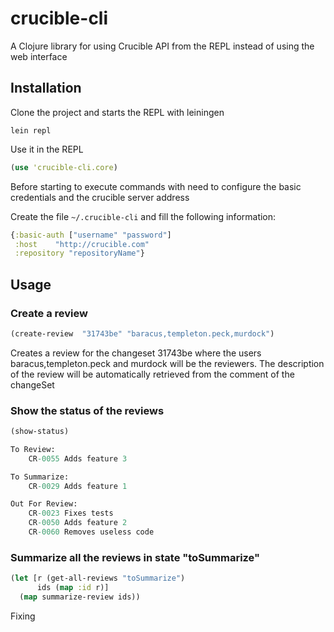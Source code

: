 # crucible-cli

A Clojure library for using Crucible API from the REPL instead of
using the web interface

## Installation

Clone the project and starts the REPL with leiningen
```
lein repl
```

Use it in the REPL

```clojure
(use 'crucible-cli.core)
```

Before starting to execute commands with need to configure the basic
credentials and the crucible server address

Create the file  `~/.crucible-cli` and fill the following information:

```clojure
{:basic-auth ["username" "password"]
 :host    "http://crucible.com"
 :repository "repositoryName"}
```
## Usage

### Create a review

```clojure
(create-review  "31743be" "baracus,templeton.peck,murdock")
```

Creates a review for the changeset 31743be where the users
  baracus,templeton.peck and murdock will be the reviewers. The description
  of the review will be automatically retrieved from the comment of
  the changeSet

### Show the status of the reviews

```clojure
(show-status)

To Review:
    CR-0055 Adds feature 3

To Summarize:
	CR-0029 Adds feature 1

Out For Review:
	CR-0023	Fixes tests
	CR-0050	Adds feature 2
	CR-0060	Removes useless code
```

### Summarize all the reviews in state "toSummarize"
```clojure
(let [r (get-all-reviews "toSummarize")
      ids (map :id r)]
  (map summarize-review ids))
```

Fixing
